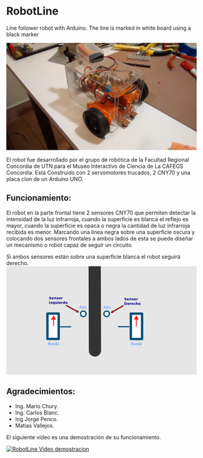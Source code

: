 RobotLine
========

Line follower robot with Arduino. The line is marked in white board using a black marker


![Imagen][id]

El robot fue desarrollado por el grupo de robótica de la Facultad Regional Concordia de UTN para el Museo Interactivo de Ciencia de La CAFEGS Concordia.
Está Construido con 2 servomotores trucados, 2 CNY70 y  una placa clon de un Arduino UNO.

Funcionamiento:
---------------
El robot en la parte frontal tiene 2 sensores CNY70 que permiten detectar la intensidad de la luz infrarroja, cuando la superficie es blanca el reflejo es mayor, cuando la superficie es opaca o negra la cantidad de luz infrarroja recibida es menor.
Marcando una linea negra sobre una superficie oscura y colocando dos sensores frontales a ambos lados de esta se puede diseñar un mecanismo o robot capaz de seguir un circuito.

Si ambos sensores están sobre una superficie blanca el robot seguirá derecho.
![Imagen][seg]  

Agradecimientos:
----------------
* Ing. Mario Chury.
* Ing. Carlos Blanc.
* Ing Jorge Penco.
* Matias Vallejos.


El siguiente vídeo es una demostración de su funcionamiento.
 
[![RobotLine Video demostracion](http://img.youtube.com/vi/SeZ32AWF-9Q/0.jpg)](http://www.youtube.com/watch?v=SeZ32AWF-9Q)

[seg]: https://raw.githubusercontent.com/pablomoreira/RoboLine/master/img/ex0.png "Seguir"
[dob]: https://raw.githubusercontent.com/pablomoreira/RoboLine/master/img/ex1.png "Doblar"
[id]: https://raw.githubusercontent.com/pablomoreira/RoboLine/master/img/roboline.jpg " "
